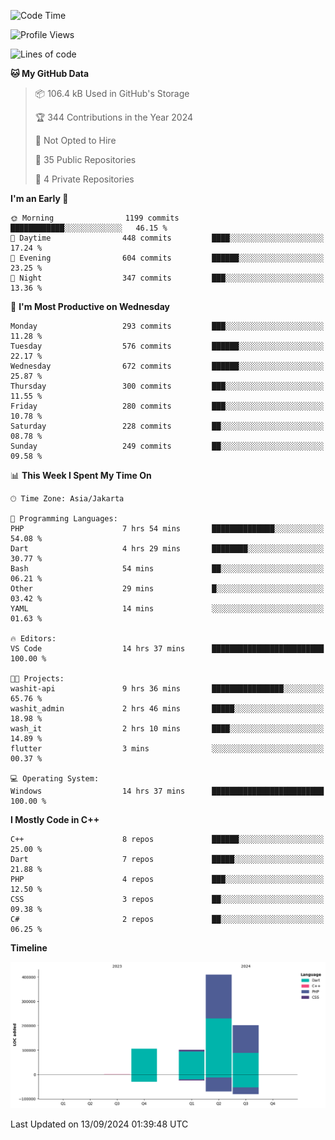 <!--START_SECTION:waka-->
![Code Time](http://img.shields.io/badge/Code%20Time-215%20hrs%2010%20mins-blue)

![Profile Views](http://img.shields.io/badge/Profile%20Views-6-blue)

![Lines of code](https://img.shields.io/badge/From%20Hello%20World%20I%27ve%20Written-817.0%20thousand%20lines%20of%20code-blue)

**🐱 My GitHub Data** 

> 📦 106.4 kB Used in GitHub's Storage 
 > 
> 🏆 344 Contributions in the Year 2024
 > 
> 🚫 Not Opted to Hire
 > 
> 📜 35 Public Repositories 
 > 
> 🔑 4 Private Repositories 
 > 
**I'm an Early 🐤** 

```text
🌞 Morning                1199 commits        ████████████░░░░░░░░░░░░░   46.15 % 
🌆 Daytime                448 commits         ████░░░░░░░░░░░░░░░░░░░░░   17.24 % 
🌃 Evening                604 commits         ██████░░░░░░░░░░░░░░░░░░░   23.25 % 
🌙 Night                  347 commits         ███░░░░░░░░░░░░░░░░░░░░░░   13.36 % 
```
📅 **I'm Most Productive on Wednesday** 

```text
Monday                   293 commits         ███░░░░░░░░░░░░░░░░░░░░░░   11.28 % 
Tuesday                  576 commits         ██████░░░░░░░░░░░░░░░░░░░   22.17 % 
Wednesday                672 commits         ██████░░░░░░░░░░░░░░░░░░░   25.87 % 
Thursday                 300 commits         ███░░░░░░░░░░░░░░░░░░░░░░   11.55 % 
Friday                   280 commits         ███░░░░░░░░░░░░░░░░░░░░░░   10.78 % 
Saturday                 228 commits         ██░░░░░░░░░░░░░░░░░░░░░░░   08.78 % 
Sunday                   249 commits         ██░░░░░░░░░░░░░░░░░░░░░░░   09.58 % 
```


📊 **This Week I Spent My Time On** 

```text
🕑︎ Time Zone: Asia/Jakarta

💬 Programming Languages: 
PHP                      7 hrs 54 mins       ██████████████░░░░░░░░░░░   54.08 % 
Dart                     4 hrs 29 mins       ████████░░░░░░░░░░░░░░░░░   30.77 % 
Bash                     54 mins             ██░░░░░░░░░░░░░░░░░░░░░░░   06.21 % 
Other                    29 mins             █░░░░░░░░░░░░░░░░░░░░░░░░   03.42 % 
YAML                     14 mins             ░░░░░░░░░░░░░░░░░░░░░░░░░   01.63 % 

🔥 Editors: 
VS Code                  14 hrs 37 mins      █████████████████████████   100.00 % 

🐱‍💻 Projects: 
washit-api               9 hrs 36 mins       ████████████████░░░░░░░░░   65.76 % 
washit_admin             2 hrs 46 mins       █████░░░░░░░░░░░░░░░░░░░░   18.98 % 
wash_it                  2 hrs 10 mins       ████░░░░░░░░░░░░░░░░░░░░░   14.89 % 
flutter                  3 mins              ░░░░░░░░░░░░░░░░░░░░░░░░░   00.37 % 

💻 Operating System: 
Windows                  14 hrs 37 mins      █████████████████████████   100.00 % 
```

**I Mostly Code in C++** 

```text
C++                      8 repos             ██████░░░░░░░░░░░░░░░░░░░   25.00 % 
Dart                     7 repos             █████░░░░░░░░░░░░░░░░░░░░   21.88 % 
PHP                      4 repos             ███░░░░░░░░░░░░░░░░░░░░░░   12.50 % 
CSS                      3 repos             ██░░░░░░░░░░░░░░░░░░░░░░░   09.38 % 
C#                       2 repos             ██░░░░░░░░░░░░░░░░░░░░░░░   06.25 % 
```



**Timeline**

![Lines of Code chart](https://raw.githubusercontent.com/PradiptaAhmad/PradiptaAhmad/main/assets/bar_graph.png)


 Last Updated on 13/09/2024 01:39:48 UTC
<!--END_SECTION:waka-->
